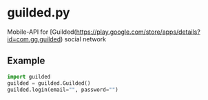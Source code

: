 # guilded.py
Mobile-API for [Guilded(https://play.google.com/store/apps/details?id=com.gg.guilded) social network

## Example
```python
import guilded
guilded = guilded.Guilded()
guilded.login(email="", password="")
```
